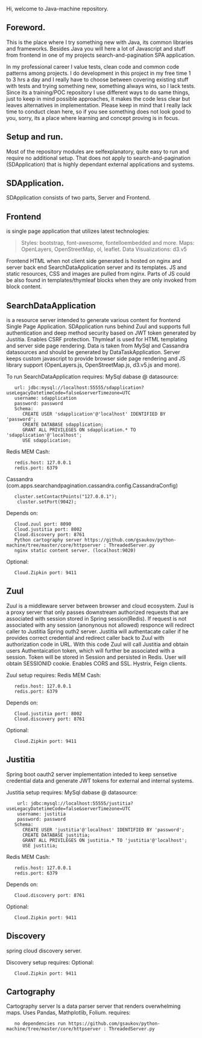 Hi, welcome to Java-machine repository.

## Foreword.

This is the place where I try something new with Java, its common libraries and frameworks. Besides Java you will here a lot of Javascript and stuff from frontend in one of my projects search-and-pagination SPA application.

In my professional career I value tests, clean code and common code patterns among projects. I do development in this project in my free time 1 to 3 hrs a day and I really have to choose between covering existing stuff with tests and trying something new, something always wins, so I lack tests. Since its a training/POC repository I use different ways to do same things, just to keep in mind possible approaches, it makes the code less clear but leaves alternatives in implementation. Please keep in mind that I really lack time to conduct clean here, so if you see something does not look good to you, sorry, its a place where learning and concept proving is in focus.

## Setup and run.

Most of the repository modules are selfexplanatory, quite easy to run and require no additional setup. That does not apply to search-and-pagination (SDApplication) that is highly dependant external applications and systems.

## SDApplication.

SDApplication consists of two parts, Server and Frontend.

## Frontend
is single page application that utilizes latest technologies:

>    Styles: bootstrap, font-awesome, fontelloembedded and more.
> Maps: OpenLayers, OpenStreetMap, ol, leaflet.      Data
> Visualizations: d3.v5

Frontend HTML when not client side generated is hosted on nginx and server back end SearchDataApplication server and its templates.
JS and static resources, CSS and images are pulled from nginx.
Parts of JS could be also found in templates/thymleaf blocks when they are only invoked from block content.

## SearchDataApplication
is a resource server intended to generate various content for frontend Single Page Application. SDApplication runs behind Zuul and supports full authentication and deep method security based on JWT token generated by Justitia. Enables CSRF protection. Thymleaf is used for HTML templating and server side page rendering. Data is taken from MySql and Cassandra datasources and should be generated by DataTaskApplication. Server keeps custom javascript to provide browser side page rendering and JS library support (OpenLayers.js, OpenStreetMap.js, d3.v5.js and more).

To run SearchDataApplication requires:
MySql dabase @ datasource:

       url: jdbc:mysql://localhost:55555/sdapplication?useLegacyDatetimeCode=false&serverTimezone=UTC
       username: sdapplication
       password: password
       Schema:
          CREATE USER 'sdapplication'@'localhost' IDENTIFIED BY 'password';
          CREATE DATABASE sdapplication;
          GRANT ALL PRIVILEGES ON sdapplication.* TO 'sdapplication'@'localhost';
          USE sdapplication;

Redis MEM Cash:

       redis.host: 127.0.0.1
       redis.port: 6379

Cassandra (com.apps.searchandpagination.cassandra.config.CassandraConfig)

       cluster.setContactPoints("127.0.0.1");
        cluster.setPort(9042);


Depends on:

       Cloud.zuul port: 8090
       Cloud.justitia port: 8002
       Cloud.discovery port: 8761
       Python cartography server https://github.com/gsaukov/python-machine/tree/master/core/httpserver : ThreadedServer.py
       nginx static content server. (localhost:9020)


Optional:

       Cloud.Zipkin port: 9411


## Zuul

Zuul is a middleware server between browser and cloud ecosystem. Zuul is a proxy server that only passes downstream authorized requests that are associated with session stored in Spring session(Redis). If request is not associated with any session (anonynous not allowed) responce will redirect caller to Justitia Spring outh2 server. Justitia will authentacate caller if he provides correct credential and redirect caller back to Zuul with authorization code in URL. With this code Zuul will call Justitia and obtain users Authentaication token, which will further be associated with a session. Token will be stored in Session and persisted in Redis. User will obtain SESSIONID cookie. Enables CORS and SSL. Hystrix, Feign clients.

Zuul setup requires:
Redis MEM Cash:

       redis.host: 127.0.0.1
       redis.port: 6379

Depends on:

       Cloud.justitia port: 8002
       Cloud.discovery port: 8761

Optional:

       Cloud.Zipkin port: 9411


## Justitia
Spring boot oauth2 server implementation inteded to keep sensetive credential data and generate JWT tokens for external and internal systems.

Justitia setup requires:
MySql dabase @ datasource:

        url: jdbc:mysql://localhost:55555/justitia?useLegacyDatetimeCode=false&serverTimezone=UTC
        username: justitia
        password: password
       Schema:
          CREATE USER 'justitia'@'localhost' IDENTIFIED BY 'password';
          CREATE DATABASE justitia;
          GRANT ALL PRIVILEGES ON justitia.* TO 'justitia'@'localhost';
          USE justitia;

Redis MEM Cash:

       redis.host: 127.0.0.1
       redis.port: 6379

Depends on:

       Cloud.discovery port: 8761

Optional:

       Cloud.Zipkin port: 9411


## Discovery
spring cloud discovery server.

Discovery setup requires:
Optional:

       Cloud.Zipkin port: 9411


## Cartography
Cartography server
Is a data parser server that renders overwhelming maps. Uses Pandas, Mathplotlib, Folium.
requires:

       no dependencies run https://github.com/gsaukov/python-machine/tree/master/core/httpserver : ThreadedServer.py

